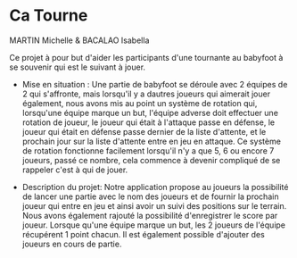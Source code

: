 # Ca Tourne
MARTIN Michelle & BACALAO Isabella

Ce projet à pour but d'aider les participants d'une tournante au babyfoot à se souvenir qui est le suivant à jouer. 

- Mise en situation : 
Une partie de babyfoot se déroule avec 2 équipes de 2 qui s'affronte, mais lorsqu'il y a dautres joueurs qui aimerait jouer également, nous avons mis au point un système de rotation qui, lorsqu'une équipe marque un but, l'équipe adverse doit effectuer une rotation de joueur, le joueur qui était à l'attaque passe en défense, le joueur qui était en défense passe dernier de la liste d'attente, et le prochain jour sur la liste d'attente entre en jeu en attaque.
Ce système de rotation fonctionne facilement lorsqu'il n'y a que 5, 6 ou encore 7 joueurs, passé ce nombre, cela commence à devenir compliqué de se rappeler c'est à qui de jouer.

- Description du projet:
Notre application propose au joueurs la possibilité de lancer une partie avec le nom des joueurs et de fournir la prochain joueur qui entre en jeu et ainsi avoir un suivi des positions sur le terrain. Nous avons également rajouté la possibilité d'enregistrer le score par joueur. Lorsque qu'une équipe marque un but, les 2 joueurs de l'équipe récupérent 1 point chacun. Il est également possible d'ajouter des joueurs en cours de partie.
